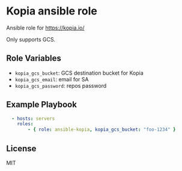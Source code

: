 # Kopia ansible role

Ansible role for https://kopia.io/

Only supports GCS.

## Role Variables

- `kopia_gcs_bucket`: GCS destination bucket for Kopia
- `kopia_gcs_email`: email for SA
- `kopia_gcs_password`: repos password


## Example Playbook

```yaml
  - hosts: servers
    roles:
        - { role: ansible-kopia, kopia_gcs_bucket: "foo-1234" }
```

## License

MIT
